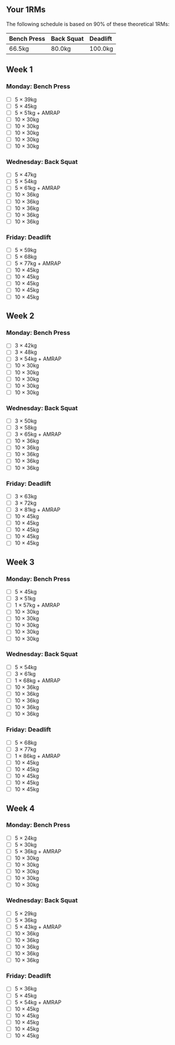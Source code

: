 ## Your 1RMs

The following schedule is based on 90% of these theoretical 1RMs:

| Bench Press    | Back Squat     | Deadlift       |
| :------------- | :------------- | :------------- |
| 66.5kg     | 80.0kg     | 100.0kg     |

## Week 1

### Monday: Bench Press

- [ ] 5 × 39kg
- [ ] 5 × 45kg
- [ ] 5 × 51kg + AMRAP
- [ ] 10 × 30kg
- [ ] 10 × 30kg
- [ ] 10 × 30kg
- [ ] 10 × 30kg
- [ ] 10 × 30kg

### Wednesday: Back Squat

- [ ] 5 × 47kg
- [ ] 5 × 54kg
- [ ] 5 × 61kg + AMRAP
- [ ] 10 × 36kg
- [ ] 10 × 36kg
- [ ] 10 × 36kg
- [ ] 10 × 36kg
- [ ] 10 × 36kg

### Friday: Deadlift

- [ ] 5 × 59kg
- [ ] 5 × 68kg
- [ ] 5 × 77kg + AMRAP
- [ ] 10 × 45kg
- [ ] 10 × 45kg
- [ ] 10 × 45kg
- [ ] 10 × 45kg
- [ ] 10 × 45kg

## Week 2

### Monday: Bench Press

- [ ] 3 × 42kg
- [ ] 3 × 48kg
- [ ] 3 × 54kg + AMRAP
- [ ] 10 × 30kg
- [ ] 10 × 30kg
- [ ] 10 × 30kg
- [ ] 10 × 30kg
- [ ] 10 × 30kg

### Wednesday: Back Squat

- [ ] 3 × 50kg
- [ ] 3 × 58kg
- [ ] 3 × 65kg + AMRAP
- [ ] 10 × 36kg
- [ ] 10 × 36kg
- [ ] 10 × 36kg
- [ ] 10 × 36kg
- [ ] 10 × 36kg

### Friday: Deadlift

- [ ] 3 × 63kg
- [ ] 3 × 72kg
- [ ] 3 × 81kg + AMRAP
- [ ] 10 × 45kg
- [ ] 10 × 45kg
- [ ] 10 × 45kg
- [ ] 10 × 45kg
- [ ] 10 × 45kg

## Week 3

### Monday: Bench Press

- [ ] 5 × 45kg
- [ ] 3 × 51kg
- [ ] 1 × 57kg + AMRAP
- [ ] 10 × 30kg
- [ ] 10 × 30kg
- [ ] 10 × 30kg
- [ ] 10 × 30kg
- [ ] 10 × 30kg

### Wednesday: Back Squat

- [ ] 5 × 54kg
- [ ] 3 × 61kg
- [ ] 1 × 68kg + AMRAP
- [ ] 10 × 36kg
- [ ] 10 × 36kg
- [ ] 10 × 36kg
- [ ] 10 × 36kg
- [ ] 10 × 36kg

### Friday: Deadlift

- [ ] 5 × 68kg
- [ ] 3 × 77kg
- [ ] 1 × 86kg + AMRAP
- [ ] 10 × 45kg
- [ ] 10 × 45kg
- [ ] 10 × 45kg
- [ ] 10 × 45kg
- [ ] 10 × 45kg

## Week 4

### Monday: Bench Press

- [ ] 5 × 24kg
- [ ] 5 × 30kg
- [ ] 5 × 36kg + AMRAP
- [ ] 10 × 30kg
- [ ] 10 × 30kg
- [ ] 10 × 30kg
- [ ] 10 × 30kg
- [ ] 10 × 30kg

### Wednesday: Back Squat

- [ ] 5 × 29kg
- [ ] 5 × 36kg
- [ ] 5 × 43kg + AMRAP
- [ ] 10 × 36kg
- [ ] 10 × 36kg
- [ ] 10 × 36kg
- [ ] 10 × 36kg
- [ ] 10 × 36kg

### Friday: Deadlift

- [ ] 5 × 36kg
- [ ] 5 × 45kg
- [ ] 5 × 54kg + AMRAP
- [ ] 10 × 45kg
- [ ] 10 × 45kg
- [ ] 10 × 45kg
- [ ] 10 × 45kg
- [ ] 10 × 45kg
